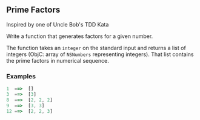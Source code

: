## Prime Factors

Inspired by one of Uncle Bob's TDD Kata

Write a function that generates factors for a given number.

The function takes an ```integer``` on the standard input and returns a list of integers (ObjC: array of ```NSNumbers``` representing integers). That list contains the prime factors in numerical sequence.

### Examples
```javascript
1  ==>  []
3  ==>  [3]
8  ==>  [2, 2, 2]
9  ==>  [3, 3]
12 ==>  [2, 2, 3]
```